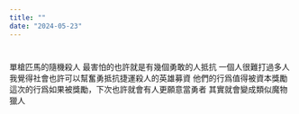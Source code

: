 ```yaml
---
title: ""
date: "2024-05-23"
---
```

# 

單槍匹馬的隨機殺人 最害怕的也許就是有幾個勇敢的人抵抗
一個人很難打過多人
我覺得社會也許可以幫奮勇抵抗捷運殺人的英雄募資
他們的行爲值得被資本獎勵
這次的行爲如果被獎勵，下次也許就會有人更願意當勇者
其實就會變成類似魔物獵人

